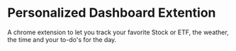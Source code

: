 # Personalized Dashboard Extention

A chrome extension to let you track your favorite Stock or ETF, the weather, the time and your to-do's for the day.

